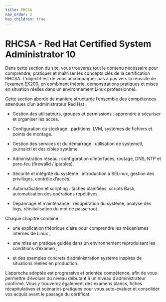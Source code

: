 ```yaml
---
title: RHCSA
nav_order: 3
has_children: true
---
```


# RHCSA - Red Hat Certified System Administrator 10

Dans cette section du site, vous trouverez tout le contenu nécessaire pour comprendre, pratiquer et maîtriser les concepts clés de la certification RHCSA.
L’objectif est de vous accompagner pas à pas vers la réussite de l’examen EX200, en combinant théorie, démonstrations pratiques et mises en situation réelles dans un environnement Linux professionnel.

Cette section aborde de manière structurée l’ensemble des compétences attendues d’un administrateur Red Hat :

- Gestion des utilisateurs, groupes et permissions : apprendre à sécuriser et organiser les accès.

- Configuration du stockage : partitions, LVM, systèmes de fichiers et points de montage.

- Gestion des services et du démarrage : utilisation de systemctl, journalctl et des cibles système.

- Administration réseau : configuration d’interfaces, routage, DNS, NTP et pare-feu (firewalld / iptables).

- Sécurité et intégrité du système : introduction à SELinux, gestion des privilèges, contrôle d’accès.

- Automatisation et scripting : tâches planifiées, scripts Bash, automatisation des opérations répétitives.

- Dépannage et maintenance : récupération du système, analyse des logs, réinitialisation du mot de passe root.

Chaque chapitre combine :

- une explication théorique claire pour comprendre les mécanismes internes de Linux ;

- une mise en pratique guidée dans un environnement reproduisant les conditions d’examen ;

- et des exemples concrets d’administration système inspirés de situations réelles en production.

L’approche adoptée est progressive et orientée compétence, afin de vous permettre d’évoluer du niveau débutant à un niveau d’administrateur confirmé.
Vous y trouverez également des examens blancs, fiches récapitulatives et scénarios pratiques pour vous auto-évaluer et consolider vos acquis avant le passage du certificat.